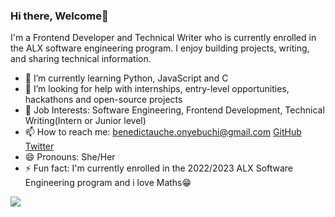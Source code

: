### Hi there, Welcome👋


I'm a Frontend Developer and Technical Writer who is currently enrolled in the ALX software engineering program. I enjoy building projects, writing, and sharing technical information.

- 🌱 I’m currently learning Python, JavaScript and C
- 🤔 I’m looking for help with internships, entry-level opportunities, hackathons and open-source projects
- 💼 Job Interests: Software Engineering, Frontend Development, Technical Writing(Intern or Junior level)
- 📫 How to reach me: [benedictauche.onyebuchi@gmail.com](benedictauche.onyebuchi@gmail.com) [GitHub](https://www.linkedin.com/in/benedicta-onyebuchi) [Twitter](https://twitter.com/Benny_dicta1)
- 😄 Pronouns: She/Her
- ⚡ Fun fact: I'm currently enrolled in the 2022/2023 ALX Software Engineering program and i love Maths😁

<img
     align="center"
     src="https://github-readme-stats.vercel.app/api/?username=BenedictaUche&theme=dracula"
/>
